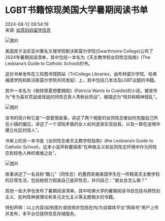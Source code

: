 # LGBT书籍惊现美国大学暑期阅读书单

2024-08-12 09:54:19  
来源: [如意妈妈留学信息](https://www.163.com/dy/media/T1634824630875.html)

![图片](https://static.ws.126.net/163/f2e/dy_media/dy_media/static/images/ipLocation.f6d00eb.svg)

美国宾夕法尼亚州著名文理学院斯沃斯莫尔学院(Swarthmore College)公布了2024年暑期阅读清单，其中包括一本名为《天主教学校女同性恋指南》(The Lesbiana’s Guide to Catholic School)的书。

这份书单发布在三校图书馆网站（TriCollege Libraries，由布林莫尔学院、哈弗福德学院和斯沃斯莫尔学院共同发起）上，其中包括几本涉及LGBT议题的书籍。

其中一本名为《帕特里夏想要拥抱》(Patricia Wants to Cuddle)的小说，被宣传为“专为喜欢荒诞或怪诞的同性恋真人秀粉丝而设”，被描述为“怪异和精神错乱”。

![图片](https://nimg.ws.126.net/?url=http%3A%2F%2Fdingyue.ws.126.net%2F2024%2F0812%2Fb5951155j00si31ae0063d200a000erg00a000er.jpg&thumbnail=660x2147483647&quality=80&type=jpg)

该书的简介称它是“一部爱情故事，讲述了两个相爱的女同性恋者如何克服自己所在小镇的偏见，讲述了一个深陷矛盾的女人如何逐渐实现自我，以及一群在逆境中建立社区的怪人”。

书单上的另一本书是《女同性恋者天主教学校指南》(the Lesbiana’s Guide to Catholic School)，这本小说声称要探索“在种族主义和反同性恋环境中作为同性恋和棕色人种的艰难之处”。

![图片](https://nimg.ws.126.net/?url=http%3A%2F%2Fdingyue.ws.126.net%2F2024%2F0812%2Fc7ef6184j00si31ae00a2d200a900exg00a900ex.jpg&thumbnail=660x2147483647&quality=80&type=jpg)

故事讲述了一名自称“酷儿”（同性恋）的墨西哥裔美国学生在一所精英天主教学校的日常生活，包括她努力假装自己是异性恋，并问自己：“直女会怎么做？”

其他一些大学也发布了暑期阅读清单。其中哈佛大学的暑期阅读书目包括与跨性别主义、批判性种族理论和多元文化主义等主题相关的书籍。

特别声明：以上内容(如有图片或视频亦包括在内)为自媒体平台“网易号”用户上传并发布，本平台仅提供信息存储服务。